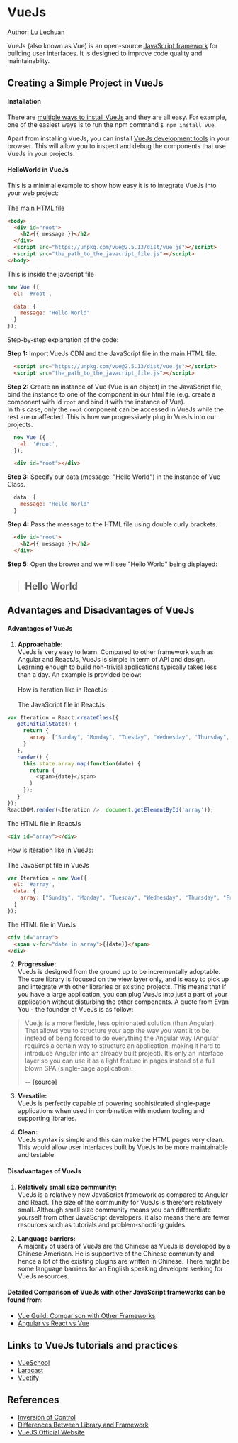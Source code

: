 # VueJs

Author: [Lu Lechuan](https://github.com/LuLechuan)

VueJs (also known as Vue) is an open-source [JavaScript framework](https://en.wikipedia.org/wiki/JavaScript_framework) for building user interfaces. It is designed to improve code quality and maintainablity.

## Creating a Simple Project in VueJs

#### Installation

There are [multiple ways to install VueJs](https://vuejs.org/v2/guide/installation.html) and they are all easy. For example, one of the easiest ways is to run the npm command `$ npm install vue`.

Apart from installing VueJs, you can install [VueJs development tools](https://github.com/vuejs/vue-devtools#vue-devtools) in your browser. This will allow you to inspect and debug the components that use VueJs in your projects.

#### HelloWorld in VueJs

This is a minimal example to show how easy it is to integrate VueJs into your web project:<br/><br/>
The main HTML file
```HTML
<body>
  <div id="root">
    <h2>{{ message }}</h2>
  </div>
  <script src="https://unpkg.com/vue@2.5.13/dist/vue.js"></script>
  <script src="the_path_to_the_javacript_file.js"></script>
</body>
```
This is inside the javacript file
```js
new Vue ({
  el: '#root',

  data: {
    message: "Hello World"
  }
});
```

Step-by-step explanation of the code:

<b>Step 1:</b> Import VueJs CDN and the JavaScript file in the main HTML file.
```HTML
  <script src="https://unpkg.com/vue@2.5.13/dist/vue.js"></script>
  <script src="the_path_to_the_javacript_file.js"></script>
```

<b>Step 2:</b> Create an instance of Vue (Vue is an object) in the JavaScript file; bind the instance to one of the component in our html file (e.g. create a component with id `root` and bind it with the instance of Vue).<br/>
In this case, only the `root` component can be accessed in VueJs while the rest are unaffected. This is how we progressively plug in VueJs into our projects.

```js
  new Vue ({
    el: '#root',
  });
```
```HTML
  <div id="root"></div>
```

<b>Step 3:</b> Specify our data (message: "Hello World") in the instance of Vue Class.
```js
  data: {
    message: "Hello World"
  }
```

<b>Step 4:</b> Pass the message to the HTML file using double curly brackets.
```HTML
  <div id="root">
    <h2>{{ message }}</h2>
  </div>
```

<b>Step 5:</b> Open the brower and we will see "Hello World" being displayed:
> <h2>Hello World</h2>

## Advantages and Disadvantages of VueJs

#### Advantages of VueJs

1. **Approachable:**<br/>
VueJs is very easy to learn. Compared to other framework such as Angular and ReactJs, VueJs is simple in term of API and design. Learning enough to build non-trivial applications typically takes less than a day. An example is provided below:<br/><br/>
How is iteration like in ReactJs:<br/><br/>
The JavaScript file in ReactJs
```js
var Iteration = React.createClass({
   getInitialState() {
     return {
       array: ["Sunday", "Monday", "Tuesday", "Wednesday", "Thursday", "Friday", "Saturday"]
     }
   },
   render() {
     this.state.array.map(function(date) {
       return (
         <span>{date}</span>
       )
     });
   }
});
ReactDOM.render(<Iteration />, document.getElementById('array'));
```
The HTML file in ReactJs
```html
<div id="array"></div>
```
How is iteration like in VueJs:<br/><br/>
The JavaScript file in VueJs
```js
var Iteration = new Vue({
  el: '#array',
  data: {
    array: ["Sunday", "Monday", "Tuesday", "Wednesday", "Thursday", "Friday", "Saturday"]
  }
});
```
The HTML file in VueJs
```html
<div id="array">
  <span v-for="date in array">{{date}}</span>
</div>
```

2. **Progressive:**<br/>
VueJs is designed from the ground up to be incrementally adoptable. The core library is focused on the view layer only, and is easy to pick up and integrate with other libraries or existing projects. This means that if you have a large application, you can plug VueJs into just a part of your application without disturbing the other components. A quote from Evan You - the founder of VueJs is as follow:
> Vue.js is a more flexible, less opinionated solution (than Angular). That allows you to structure your app the way you want it to be, instead of being forced to do everything the Angular way (Angular requires a certain way to structure an application, making it hard to introduce Angular into an already built project). It’s only an interface layer so you can use it as a light feature in pages instead of a full blown SPA (single-page application).
>
> -- [[source]](https://www.valuecoders.com/blog/technology-and-apps/vue-js-comparison-angular-react/)

3. **Versatile:**<br/>
VueJs is perfectly capable of powering sophisticated single-page applications when used in combination with modern tooling and supporting libraries.

4. **Clean:**<br/>
VueJs syntax is simple and this can make the HTML pages very clean. This would allow user interfaces built by VueJs to be more maintainable and testable.

#### Disadvantages of VueJs

1. **Relatively small size community:**<br/>
VueJs is a relatively new JavaScript framework as compared to Angular and React. The size of the community for VueJs is therefore relatively small. Although small size community means you can differentiate yourself from other JavaScript developers, it also means there are fewer resources such as tutorials and problem-shooting guides.

2. **Language barriers:**<br/>
A majority of users of VueJs are the Chinese as VueJs is developed by a Chinese American. He is supportive of the Chinese community and hence a lot of the existing plugins are written in Chinese. There might be some language barriers for an English speaking developer seeking for VueJs resources.

#### Detailed Comparison of VueJs with other JavaScript frameworks can be found from:
- [Vue Guild: Comparison with Other Frameworks](https://vuejs.org/v2/guide/comparison.html)
- [Angular vs React vs Vue](https://medium.com/unicorn-supplies/angular-vs-react-vs-vue-a-2017-comparison-c5c52d620176)

## Links to VueJs tutorials and practices

- [VueSchool](https://vuejs.org/)
- [Laracast](https://laracasts.com/series/learn-vue-2-step-by-step)
- [Vuetify](https://vuetifyjs.com/zh-Hans/)

## References

- [Inversion of Control](http://martinfowler.com/bliki/InversionOfControl.html)
- [Differences Between Library and Framework](http://www.c-sharpcorner.com/UploadFile/a85b23/framework-vs-library/)
- [VueJS Official Website](https://vuejs.org/)
